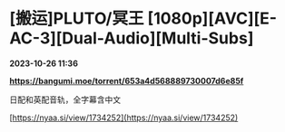 # [搬运]PLUTO/冥王 [1080p][AVC][E-AC-3][Dual-Audio][Multi-Subs]

**2023-10-26 11:36**

**https://bangumi.moe/torrent/653a4d568889730007d6e85f**

日配和英配音轨，全字幕含中文

[https://nyaa.si/view/1734252](https://nyaa.si/view/1734252)